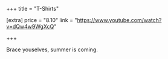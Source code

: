 +++
title = "T-Shirts"

[extra]
price = "8.10"
link = "https://www.youtube.com/watch?v=dQw4w9WgXcQ"

+++

Brace youselves, summer is coming.